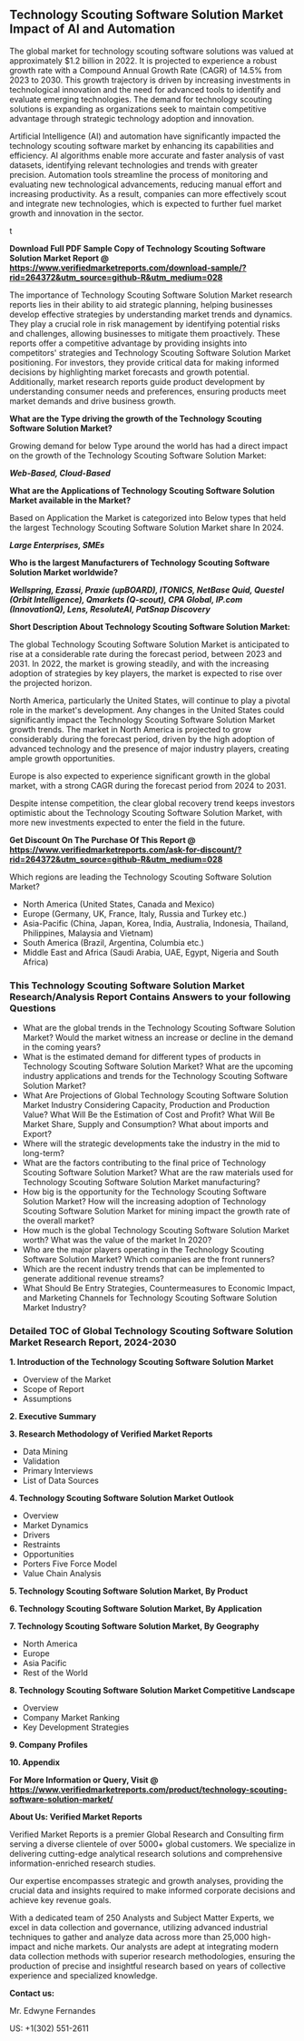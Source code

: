 <h2>Technology Scouting Software Solution Market Impact of AI and Automation</h2><p>The global market for technology scouting software solutions was valued at approximately $1.2 billion in 2022. It is projected to experience a robust growth rate with a Compound Annual Growth Rate (CAGR) of 14.5% from 2023 to 2030. This growth trajectory is driven by increasing investments in technological innovation and the need for advanced tools to identify and evaluate emerging technologies. The demand for technology scouting solutions is expanding as organizations seek to maintain competitive advantage through strategic technology adoption and innovation.</p><p>Artificial Intelligence (AI) and automation have significantly impacted the technology scouting software market by enhancing its capabilities and efficiency. AI algorithms enable more accurate and faster analysis of vast datasets, identifying relevant technologies and trends with greater precision. Automation tools streamline the process of monitoring and evaluating new technological advancements, reducing manual effort and increasing productivity. As a result, companies can more effectively scout and integrate new technologies, which is expected to further fuel market growth and innovation in the sector.</p>t</p><p id="" class=""><strong>Download Full PDF Sample Copy of Technology Scouting Software Solution Market Report @ <a href="https://www.verifiedmarketreports.com/download-sample/?rid=264372&utm_source=github-R&utm_medium=028" target="_blank">https://www.verifiedmarketreports.com/download-sample/?rid=264372&utm_source=github-R&utm_medium=028</a></strong></p><p>The importance of&nbsp;Technology Scouting Software Solution Market research reports lies in their ability to aid strategic planning, helping businesses develop effective strategies by understanding market trends and dynamics. They play a crucial role in risk management by identifying potential risks and challenges, allowing businesses to mitigate them proactively. These reports offer a competitive advantage by providing insights into competitors' strategies and Technology Scouting Software Solution Market positioning. For investors, they provide critical data for making informed decisions by highlighting market forecasts and growth potential. Additionally, market research reports guide product development by understanding consumer needs and preferences, ensuring products meet market demands and drive business growth.</p><p><strong>What are the&nbsp;Type driving the growth of the Technology Scouting Software Solution Market?</strong></p><p id="" class="">Growing demand for below Type around the world has had a direct impact on the growth of the Technology Scouting Software Solution Market:</p><em><strong>Web-Based, Cloud-Based</strong></em></p><strong>What are the&nbsp;Applications&nbsp;of Technology Scouting Software Solution Market available in the Market?</strong></p><p id="" class="">Based on Application the Market is categorized into Below types that held the largest Technology Scouting Software Solution Market share In 2024.</p><em><strong>Large Enterprises, SMEs</strong></em></p><strong>Who is the largest Manufacturers of Technology Scouting Software Solution Market worldwide?</strong></p><p><em><strong>Wellspring, Ezassi, Praxie (upBOARD), ITONICS, NetBase Quid, Questel (Orbit Intelligence), Qmarkets (Q-scout), CPA Global, IP.com (InnovationQ), Lens, ResoluteAI, PatSnap Discovery</strong></em></p><p id="" class=""><strong>Short Description About Technology Scouting Software Solution Market:</strong></p><p>The global Technology Scouting Software Solution Market is anticipated to rise at a considerable rate during the forecast period, between 2023 and 2031. In 2022, the market is growing steadily, and with the increasing adoption of strategies by key players, the market is expected to rise over the projected horizon.</p><p>North America, particularly the United States, will continue to play a pivotal role in the market's development. Any changes in the United States could significantly impact the Technology Scouting Software Solution Market growth trends. The market in North America is projected to grow considerably during the forecast period, driven by the high adoption of advanced technology and the presence of major industry players, creating ample growth opportunities.</p><p>Europe is also expected to experience significant growth in the global market, with a strong CAGR during the forecast period from 2024 to 2031.</p><p>Despite intense competition, the clear global recovery trend keeps investors optimistic about the Technology Scouting Software Solution Market, with more new investments expected to enter the field in the future.</p><p id="" class=""><strong>Get Discount On The Purchase Of This Report @ <a href="https://www.verifiedmarketreports.com/ask-for-discount/?rid=264372&utm_source=github-R&utm_medium=028" target="_blank">https://www.verifiedmarketreports.com/ask-for-discount/?rid=264372&utm_source=github-R&utm_medium=028</a></strong></p>Which regions are leading the Technology Scouting Software Solution Market?</p><ul><li>North America (United States, Canada and Mexico)</li><li>Europe (Germany, UK, France, Italy, Russia and Turkey etc.)</li><li>Asia-Pacific (China, Japan, Korea, India, Australia, Indonesia, Thailand, Philippines, Malaysia and Vietnam)</li><li>South America (Brazil, Argentina, Columbia etc.)</li><li>Middle East and Africa (Saudi Arabia, UAE, Egypt, Nigeria and South Africa)</li></ul><h3 id="" class="">This Technology Scouting Software Solution Market Research/Analysis Report Contains Answers to your following Questions</h3><ul><li>What are the global trends in the Technology Scouting Software Solution Market? Would the market witness an increase or decline in the demand in the coming years?</li><li>What is the estimated demand for different types of products in Technology Scouting Software Solution Market? What are the upcoming industry applications and trends for the Technology Scouting Software Solution Market?</li><li>What Are Projections of Global Technology Scouting Software Solution Market Industry Considering Capacity, Production and Production Value? What Will Be the Estimation of Cost and Profit? What Will Be Market Share, Supply and Consumption? What about imports and Export?</li><li>Where will the strategic developments take the industry in the mid to long-term?</li><li>What are the factors contributing to the final price of Technology Scouting Software Solution Market? What are the raw materials used for Technology Scouting Software Solution Market manufacturing?</li><li>How big is the opportunity for the Technology Scouting Software Solution Market? How will the increasing adoption of Technology Scouting Software Solution Market for mining impact the growth rate of the overall market?</li><li>How much is the global Technology Scouting Software Solution Market worth? What was the value of the market In 2020?</li><li>Who are the major players operating in the Technology Scouting Software Solution Market? Which companies are the front runners?</li><li>Which are the recent industry trends that can be implemented to generate additional revenue streams?</li><li>What Should Be Entry Strategies, Countermeasures to Economic Impact, and Marketing Channels for Technology Scouting Software Solution Market Industry?</li></ul><h3 id="" class="">Detailed TOC of Global Technology Scouting Software Solution Market Research Report, 2024-2030</h3><p id="" class=""><strong>1. Introduction of the Technology Scouting Software Solution Market</strong></p><ul><li>Overview of the Market</li><li>Scope of Report</li><li>Assumptions</li></ul><p id="" class=""><strong>2. Executive Summary</strong></p><p id="" class=""><strong>3. Research Methodology of Verified Market Reports</strong></p><ul><li>Data Mining</li><li>Validation</li><li>Primary Interviews</li><li>List of Data Sources</li></ul><p id="" class=""><strong>4. Technology Scouting Software Solution Market Outlook</strong></p><ul><li>Overview</li><li>Market Dynamics</li><li>Drivers</li><li>Restraints</li><li>Opportunities</li><li>Porters Five Force Model</li><li>Value Chain Analysis</li></ul><p id="" class=""><strong>5. Technology Scouting Software Solution Market, By Product</strong></p><p id="" class=""><strong>6. Technology Scouting Software Solution Market, By Application</strong></p><p id="" class=""><strong>7. Technology Scouting Software Solution Market, By Geography</strong></p><ul><li>North America</li><li>Europe</li><li>Asia Pacific</li><li>Rest of the World</li></ul><p id="" class=""><strong>8. Technology Scouting Software Solution Market Competitive Landscape</strong></p><ul><li>Overview</li><li>Company Market Ranking</li><li>Key Development Strategies</li></ul><p id="" class=""><strong>9. Company Profiles</strong></p><p id="" class=""><strong>10. Appendix</strong></p><p id="" class=""><strong>For More Information or Query, Visit @ <a href="https://www.verifiedmarketreports.com/product/technology-scouting-software-solution-market/" target="_blank">https://www.verifiedmarketreports.com/product/technology-scouting-software-solution-market/</a></strong></p><p id="" class=""><strong>About Us: Verified Market Reports</strong></p><p id="" class="">Verified Market Reports is a premier Global Research and Consulting firm serving a diverse clientele of over 5000+ global customers. We specialize in delivering cutting-edge analytical research solutions and comprehensive information-enriched research studies.</p><p id="" class="">Our expertise encompasses strategic and growth analyses, providing the crucial data and insights required to make informed corporate decisions and achieve key revenue goals.</p><p id="" class="">With a dedicated team of 250 Analysts and Subject Matter Experts, we excel in data collection and governance, utilizing advanced industrial techniques to gather and analyze data across more than 25,000 high-impact and niche markets. Our analysts are adept at integrating modern data collection methods with superior research methodologies, ensuring the production of precise and insightful research based on years of collective experience and specialized knowledge.</p><p id="" class=""><strong>Contact us:</strong></p><p id="" class="">Mr. Edwyne Fernandes</p><p id="" class="">US: +1(302) 551-2611</p>